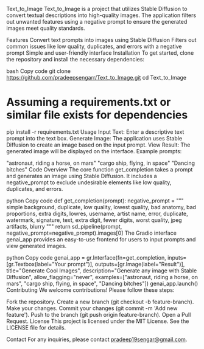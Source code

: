 Text_to_Image
Text_to_Image is a project that utilizes Stable Diffusion to convert textual descriptions into high-quality images. The application filters out unwanted features using a negative prompt to ensure the generated images meet quality standards.

Features
Convert text prompts into images using Stable Diffusion
Filters out common issues like low quality, duplicates, and errors with a negative prompt
Simple and user-friendly interface
Installation
To get started, clone the repository and install the necessary dependencies:

bash
Copy code
git clone https://github.com/pradeepsengarr/Text_to_Image.git
cd Text_to_Image
# Assuming a requirements.txt or similar file exists for dependencies
pip install -r requirements.txt
Usage
Input Text: Enter a descriptive text prompt into the text box.
Generate Image: The application uses Stable Diffusion to create an image based on the input prompt.
View Result: The generated image will be displayed on the interface.
Example prompts:

"astronaut, riding a horse, on mars"
"cargo ship, flying, in space"
"Dancing bitches"
Code Overview
The core function get_completion takes a prompt and generates an image using Stable Diffusion. It includes a negative_prompt to exclude undesirable elements like low quality, duplicates, and errors.

python
Copy code
def get_completion(prompt):
  negative_prompt = """
  simple background, duplicate, low quality, lowest quality,
  bad anatomy, bad proportions, extra digits, lowres, username,
  artist name, error, duplicate, watermark, signature, text,
  extra digit, fewer digits, worst quality, jpeg artifacts, blurry
  """
  return sd_pipeline(prompt, negative_prompt=negative_prompt).images[0]
The Gradio interface genai_app provides an easy-to-use frontend for users to input prompts and view generated images.

python
Copy code
genai_app = gr.Interface(fn=get_completion,
                         inputs=[gr.Textbox(label="Your prompt")],
                         outputs=[gr.Image(label="Result")],
                         title="Generate Cool Images",
                         description="Generate any image with Stable Diffusion",
                         allow_flagging="never",
                         examples=["astronaut, riding a horse, on mars",
                                   "cargo ship, flying, in space",
                                   "Dancing bitches"])
genai_app.launch()
Contributing
We welcome contributions! Please follow these steps:

Fork the repository.
Create a new branch (git checkout -b feature-branch).
Make your changes.
Commit your changes (git commit -m 'Add new feature').
Push to the branch (git push origin feature-branch).
Open a Pull Request.
License
This project is licensed under the MIT License. See the LICENSE file for details.

Contact
For any inquiries, please contact pradeep19sengar@gmail.com.
